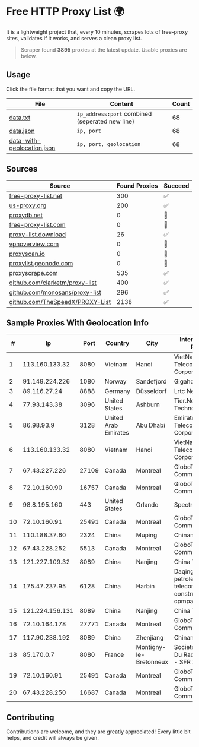
# Free HTTP Proxy List 🌍

It is a lightweight project that, every 10 minutes, scrapes lots of free-proxy sites, validates if it works, and serves a clean proxy list.


> Scraper found **3895** proxies at the latest update. Usable proxies are below.

## Usage

Click the file format that you want and copy the URL.


|File|Content|Count|
|----|-------|-----|
|[data.txt](https://raw.githubusercontent.com/themiralay/Proxy-List-World/master/data.txt)|`ip_address:port` combined (seperated new line)|68|
|[data.json](https://raw.githubusercontent.com/themiralay/Proxy-List-World/master/data.json)|`ip, port`|68|
|[data-with-geolocation.json](https://raw.githubusercontent.com/themiralay/Proxy-List-World/master/data-with-geolocation.json)|`ip, port, geolocation`|68|

## Sources

|Source|Found Proxies|Succeed|
|------|-------------|-------|
|[free-proxy-list.net](https://free-proxy-list.net)|300|✅|
|[us-proxy.org](https://www.us-proxy.org)|200|✅|
|[proxydb.net](http://proxydb.net)|0|🚫|
|[free-proxy-list.com](https://free-proxy-list.com/?page=&port=&type%5B%5D=http&type%5B%5D=https&up_time=0&search=Search)|0|🚫|
|[proxy-list.download](https://www.proxy-list.download/HTTP)|26|✅|
|[vpnoverview.com](https://vpnoverview.com/privacy/anonymous-browsing/free-proxy-servers)|0|🚫|
|[proxyscan.io](https://www.proxyscan.io)|0|🚫|
|[proxylist.geonode.com](https://proxylist.geonode.com/api/proxy-list?limit=300&page=1&sort_by=lastChecked&sort_type=desc&protocols=http,https)|0|🚫|
|[proxyscrape.com](https://api.proxyscrape.com/v2/?request=displayproxies&protocol=http&timeout=10000&country=all&ssl=all&anonymity=all)|535|✅|
|[github.com/clarketm/proxy-list](https://raw.githubusercontent.com/clarketm/proxy-list/master/proxy-list-raw.txt)|400|✅|
|[github.com/monosans/proxy-list](https://raw.githubusercontent.com/monosans/proxy-list/main/proxies/http.txt)|296|✅|
|[github.com/TheSpeedX/PROXY-List](https://raw.githubusercontent.com/TheSpeedX/PROXY-List/master/http.txt)|2138|✅|


## Sample Proxies With Geolocation Info

|#|Ip|Port|Country|City|Internet Service Provider|
|-|--|----|-------|----|-------------------------|
|1|113.160.133.32|8080|Vietnam|Hanoi|VietNam Post and Telecom Corporation|
|2|91.149.224.226|1080|Norway|Sandefjord|Gigahost|
|3|89.116.27.24|8888|Germany|Düsseldorf|Lrtc Network Rent|
|4|77.93.143.38|3096|United States|Ashburn|Tier.Net Technologies LLC|
|5|86.98.93.9|3128|United Arab Emirates|Abu Dhabi|Emirates Telecommunications Corporation|
|6|113.160.133.32|8080|Vietnam|Hanoi|VietNam Post and Telecom Corporation|
|7|67.43.227.226|27109|Canada|Montreal|GloboTech Communications|
|8|72.10.160.90|16757|Canada|Montreal|GloboTech Communications|
|9|98.8.195.160|443|United States|Orlando|Spectrum|
|10|72.10.160.91|25491|Canada|Montreal|GloboTech Communications|
|11|110.188.37.60|2324|China|Muping|Chinanet|
|12|67.43.228.252|5513|Canada|Montreal|GloboTech Communications|
|13|121.227.109.32|8089|China|Nanjing|China Telecom|
|14|175.47.237.95|6128|China|Harbin|Daqing zhongji petroleum telecommunication construction limited cpmpany|
|15|121.224.156.131|8089|China|Nanjing|China Telecom|
|16|72.10.164.178|27771|Canada|Montreal|GloboTech Communications|
|17|117.90.238.192|8089|China|Zhenjiang|Chinanet|
|18|85.170.0.7|8080|France|Montigny-le-Bretonneux|Societe Francaise Du Radiotelephone - SFR SA|
|19|72.10.160.91|25491|Canada|Montreal|GloboTech Communications|
|20|67.43.228.250|16687|Canada|Montreal|GloboTech Communications|



## Contributing

Contributions are welcome, and they are greatly appreciated! Every
little bit helps, and credit will always be given.

